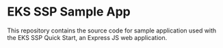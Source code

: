 # EKS SSP Sample App

This repository contains the source code for sample application used with the EKS SSP Quick Start, an Express JS web application.


